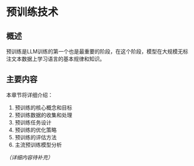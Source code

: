 # 预训练技术

## 概述

预训练是LLM训练的第一个也是最重要的阶段，在这个阶段，模型在大规模无标注文本数据上学习语言的基本规律和知识。

## 主要内容

本章节将详细介绍：

1. 预训练的核心概念和目标
2. 预训练数据的收集和处理
3. 预训练任务设计
4. 预训练的优化策略
5. 预训练的评估方法
6. 主流预训练模型分析

*（详细内容待补充）*